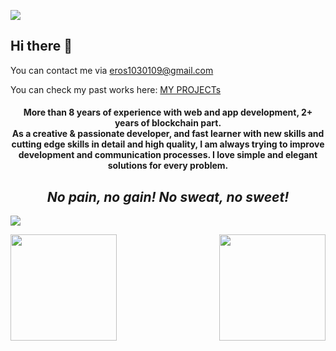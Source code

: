 ![](https://komarev.com/ghpvc/?username=dev-tom-0108&color=yellow)

## Hi there 👋

<!--
**dev-tom-0108/dev-tom-0108** is a ✨ _special_ ✨ repository because its `README.md` (this file) appears on your GitHub profile.

Here are some ideas to get you started:

- 🔭 I’m currently working on ...
- 🌱 I’m currently learning ...
- 👯 I’m looking to collaborate on ...
- 🤔 I’m looking for help with ...
- 💬 Ask me about ...
- 📫 How to reach me: ...
- 😄 Pronouns: ...
- ⚡ Fun fact: ...
-->


You can contact me via eros1030109@gmail.com


You can check my past works here: <a href="https://github.com/dev-tom-0108/-MY-Projects-README-">MY PROJECTs</a>
<h4 align="center">
More than 8 years of experience with web and app development, 2+ years of blockchain part. 
<br />
As a creative & passionate developer, and fast learner with new skills and cutting edge skills in detail and high quality, I am always trying to improve development and communication processes. I love simple and elegant solutions for every problem.
<br />
</h4>

<i><h2 align="center">No pain, no gain! No sweat, no sweet!</h2></i>

![](https://cdn1.vc4a.com/media/2021/08/github-banner.jpg)

<p>
<img align="" height="170px" src="https://github-readme-stats.vercel.app/api/top-langs/?username=dev-tom-0108&exclude_repo=dev-tom-0108.github.io,free-for-dev&layout=compact&langs_count=8&theme=radical">
<img align="right" height="170px" src="https://github-readme-stats.vercel.app/api?username=dev-tom-0108&sshow_icons=true&theme=radical&count_private=true">
</p>
